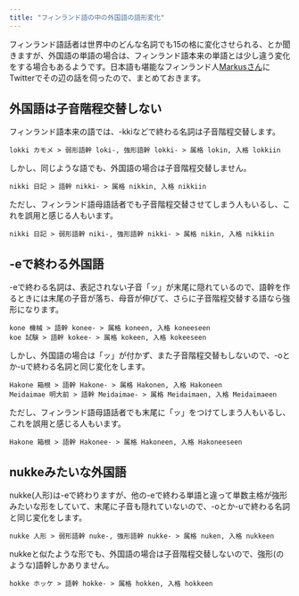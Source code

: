 ```yaml
---
title: "フィンランド語の中の外国語の語形変化"
---
```


フィンランド語話者は世界中のどんな名詞でも15の格に変化させられる、とか聞きますが、外国語の単語の場合は、フィンランド語本来の単語とは少し違う変化をする場合もあるようです。日本語も堪能なフィンランド人[Markusさん](https://twitter.com/Yuhani_)にTwitterでその辺の話を伺ったので、まとめておきます。

## 外国語は子音階程交替しない

フィンランド語本来の語では、-kkiなどで終わる名詞は子音階程交替します。

    lokki カモメ > 弱形語幹 loki-, 強形語幹 lokki- > 属格 lokin, 入格 lokkiin

しかし、同じような語でも、外国語の場合は子音階程交替しません。

    nikki 日記 > 語幹 nikki- > 属格 nikkin, 入格 nikkiin

ただし、フィンランド語母語話者でも子音階程交替させてしまう人もいるし、これを誤用と感じる人もいます。

    nikki 日記 > 弱形語幹 niki-, 強形語幹 nikki- > 属格 nikin, 入格 nikkiin

## -eで終わる外国語

-eで終わる名詞は、表記されない子音「ッ」が末尾に隠れているので、語幹を作るときには末尾の子音が落ち、母音が伸びて、さらに子音階程交替する語なら強形になります。

    kone 機械 > 語幹 konee- > 属格 koneen, 入格 koneeseen
    koe 試験 > 語幹 kokee- > 属格 kokeen, 入格 kokeeseen

しかし、外国語の場合は「ッ」が付かず、また子音階程交替もしないので、-oとか-uで終わる名詞と同じ変化をします。

    Hakone 箱根 > 語幹 Hakone- > 属格 Hakonen, 入格 Hakoneen
    Meidaimae 明大前 > 語幹 Meidaimae- > 属格 Meidaimaen, 入格 Meidaimaeen

ただし、フィンランド語母語話者でも末尾に「ッ」をつけてしまう人もいるし、これを誤用と感じる人もいます。

    Hakone 箱根 > 語幹 Hakonee- > 属格 Hakoneen, 入格 Hakoneeseen

## nukkeみたいな外国語

nukke(人形)は-eで終わりますが、他の-eで終わる単語と違って単数主格が強形みたいな形をしていて、末尾に子音も隠れていないので、-oとか-uで終わる名詞と同じ変化をします。

    nukke 人形 > 弱形語幹 nuke-, 強形語幹 nukke- > 属格 nuken, 入格 nukkeen

nukkeと似たような形でも、外国語の場合は子音階程交替しないので、強形(のような)語幹しかありません。

    hokke ホッケ > 語幹 hokke- > 属格 hokken, 入格 hokkeen
